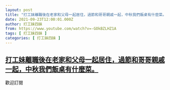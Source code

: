 ```yaml
---
layout: post
title: "打工妹離職後在老家和父母一起居住，過節和哥哥親戚一起，中秋我們飯桌有什麼菜。"
date: 2021-09-23T12:00:01.000Z
author: 打工妹四妹
from: https://www.youtube.com/watch?v=-GOkBZLHZ1A
tags: [ 打工妹四妹 ]
categories: [ 打工妹四妹 ]
---
```

<!--1632398401000-->
[打工妹離職後在老家和父母一起居住，過節和哥哥親戚一起，中秋我們飯桌有什麼菜。](https://www.youtube.com/watch?v=-GOkBZLHZ1A)
------

<div>
歡迎訂閱
</div>

